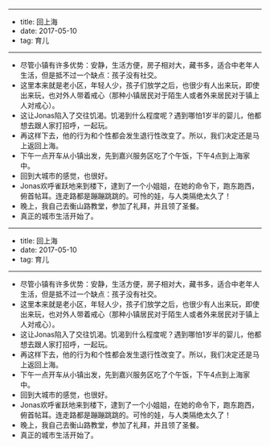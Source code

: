 - --
- title: 回上海
- date: 2017-05-10
- tag: 育儿
- --
- 尽管小镇有许多优势：安静，生活方便，房子相对大，藏书多，适合中老年人生活，但是抵不过一个缺点：孩子没有社交。
- 这里本来就是老小区，年轻人少，孩子们放学之后，也很少有人出来玩，即使出来玩，也对外人带着戒心（那种小镇居民对于陌生人或者外来居民对于镇上人对戒心）。
- 这让Jonas陷入了交往饥渴。饥渴到什么程度呢？遇到哪怕1岁半的婴儿，他都想去跟人家打招呼，一起玩。
- 再这样下去，他的行为和个性都会发生退行性改变了。所以，我们决定还是马上返回上海。
- 下午一点开车从小镇出发，先到嘉兴服务区吃了个午饭，下午4点到上海家中。
- 回到大城市的感觉，也很好。
- Jonas欢呼雀跃地来到楼下，逮到了一个小姐姐，在她的命令下，跑东跑西，俯首帖耳。连走路都是蹦蹦跳跳的。可怜的娃，与人类隔绝太久了！
- 晚上，我自己去衡山路教堂，参加了礼拜，并且领了圣餐。
- 真正的城市生活开始了。
- --
- title: 回上海
- date: 2017-05-10
- tag: 育儿
- --
- 尽管小镇有许多优势：安静，生活方便，房子相对大，藏书多，适合中老年人生活，但是抵不过一个缺点：孩子没有社交。
- 这里本来就是老小区，年轻人少，孩子们放学之后，也很少有人出来玩，即使出来玩，也对外人带着戒心（那种小镇居民对于陌生人或者外来居民对于镇上人对戒心）。
- 这让Jonas陷入了交往饥渴。饥渴到什么程度呢？遇到哪怕1岁半的婴儿，他都想去跟人家打招呼，一起玩。
- 再这样下去，他的行为和个性都会发生退行性改变了。所以，我们决定还是马上返回上海。
- 下午一点开车从小镇出发，先到嘉兴服务区吃了个午饭，下午4点到上海家中。
- 回到大城市的感觉，也很好。
- Jonas欢呼雀跃地来到楼下，逮到了一个小姐姐，在她的命令下，跑东跑西，俯首帖耳。连走路都是蹦蹦跳跳的。可怜的娃，与人类隔绝太久了！
- 晚上，我自己去衡山路教堂，参加了礼拜，并且领了圣餐。
- 真正的城市生活开始了。

